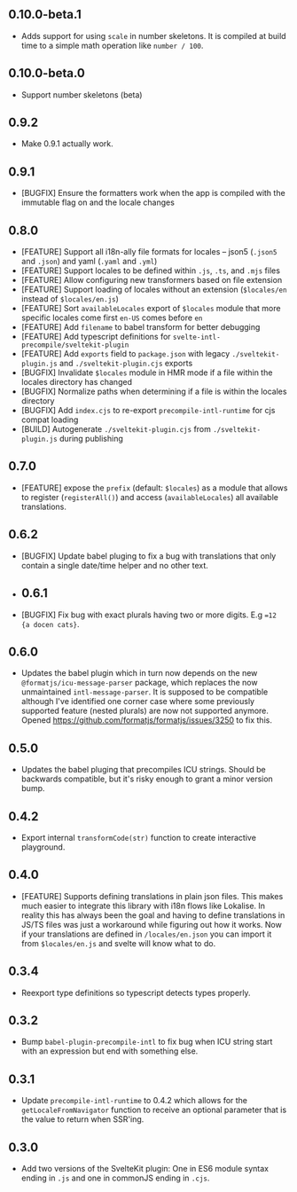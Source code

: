 ## 0.10.0-beta.1
- Adds support for using `scale` in number skeletons. It is compiled at build time to a simple math operation like `number / 100`.
## 0.10.0-beta.0
- Support number skeletons (beta)
## 0.9.2
- Make 0.9.1 actually work.
## 0.9.1
- [BUGFIX] Ensure the formatters work when the app is compiled with the immutable flag on and the locale changes
## 0.8.0
- [FEATURE] Support all i18n-ally file formats for locales – json5 (`.json5` and `.json`) and yaml (`.yaml` and `.yml`)
- [FEATURE] Support locales to be defined within `.js`, `.ts`, and `.mjs` files
- [FEATURE] Allow configuring new transformers based on file extension
- [FEATURE] Support loading of locales without an extension (`$locales/en` instead of `$locales/en.js`)
- [FEATURE] Sort `availableLocales` export of `$locales` module that more specific locales come first `en-US` comes before `en`
- [FEATURE] Add `filename` to babel transform for better debugging
- [FEATURE] Add typescript definitions for `svelte-intl-precompile/sveltekit-plugin`
- [FEATURE] Add `exports` field to `package.json` with legacy `./sveltekit-plugin.js` and `./sveltekit-plugin.cjs` exports
- [BUGFIX] Invalidate `$locales` module in HMR mode if a file within the locales directory has changed
- [BUGFIX] Normalize paths when determining if a file is within the locales directory
- [BUGFIX] Add `index.cjs` to re-export `precompile-intl-runtime` for cjs compat loading
- [BUILD] Autogenerate `./sveltekit-plugin.cjs` from `./sveltekit-plugin.js` during publishing
## 0.7.0
- [FEATURE] expose the `prefix` (default: `$locales`) as a module that allows to register (`registerAll()`) and access (`availableLocales`) all available translations.
## 0.6.2
- [BUGFIX] Update babel pluging to fix a bug with translations that only contain a single date/time helper and no other text.
- ## 0.6.1
- [BUGFIX] Fix bug with exact plurals having two or more digits. E.g `=12 {a docen cats}`.
## 0.6.0
- Updates the babel plugin which in turn now depends on the new `@formatjs/icu-message-parser` package, which replaces the now 
  unmaintained `intl-message-parser`. It is supposed to be compatible although I've identified one corner case where some previously
  supported feature (nested plurals) are now not supported anymore. Opened https://github.com/formatjs/formatjs/issues/3250 to fix this.
## 0.5.0
- Updates the babel pluging that precompiles ICU strings. Should be backwards compatible, but it's risky enough to grant a minor version bump.
## 0.4.2
- Export internal `transformCode(str)` function to create interactive playground.
## 0.4.0
- [FEATURE] Supports defining translations in plain json files. This makes much easier to integrate this library with i18n flows like Lokalise. In reality this 
  has always been the goal and having to define translations in JS/TS files was just a workaround while figuring out how it works.
  Now if your translations are defined in `/locales/en.json` you can import it from `$locales/en.js` and svelte will know what to do.
## 0.3.4
- Reexport type definitions so typescript detects types properly.
## 0.3.2
- Bump `babel-plugin-precompile-intl` to fix bug when ICU string start with an expression but end with something else.
## 0.3.1
- Update `precompile-intl-runtime` to 0.4.2 which allows for the `getLocaleFromNavigator` function to receive an optional parameter that is the value to return when SSR'ing.

## 0.3.0

- Add two versions of the SvelteKit plugin: One in ES6 module syntax ending in `.js` and one in commonJS ending in `.cjs`.
